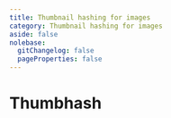 ```yaml
---
title: Thumbnail hashing for images
category: Thumbnail hashing for images
aside: false
nolebase:
  gitChangelog: false
  pageProperties: false
---
```


# Thumbhash

<br />

<ThumbhashPreview
  thumbhash-text="Select image to generate thumbhash"
  apply-thumbhash-text="Apply Thumbhash"
  click-to-upload-text="Click to upload image"
  copy-to-clipboard-text="Copy to clipboard"
  clear-input-thumbhash-text="Clear thumbhash"
  input-thumbhash-placeholder="Input Thumbhash base64..."
  preview-thumbhash-text="Input Thumbhash to preview"
/>
